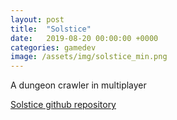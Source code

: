 ```yaml
---
layout: post
title:  "Solstice"
date:   2019-08-20 00:00:00 +0000
categories: gamedev
image: /assets/img/solstice_min.png
---
```


A dungeon crawler in multiplayer

[Solstice github repository](https://github.com/jiexdrop/solstice)

